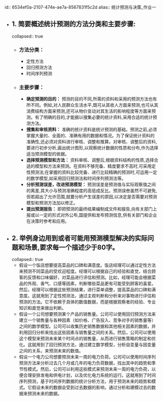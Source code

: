 id:: 6534ef0a-2107-474e-ae7a-8567831f5c2d
alias::  统计预测与决策_作业一

- ## 1. 简要概述统计预测的方法分类和主要步骤:
  collapsed:: true
	- ### 方法分类：
		- 定性方法
		- 回归预测方法
		- 时间序列预测
	- ### 主要步骤：
		- **确定预测的目的：** 预测的目的不同,所需的资料和采用的预测方法也有所不同。例如,对人民群众生活水平,既可从其收人方面来预测,也可从其消费结构方面来预测,还可从物价变动对其生活的影响程度等方面来预测。有了明确的目的,才能据以搜集必要的统计资料,采用合适的统计预测方法。
		- **搜集和审核资料：** 准确的统计资料是统计预测的基础。预测之前,必须掌握大量的、全面的、准确有用的数据和情况。为了保证统计资料的准确性,还必须对资料进行审核、调整和推算。对审核、调整后的资料,要进行初步分析,画出统计图形,以观察统计数据的性质和分布,作为选择适当预测模型的依据。
		- **选择预测模型和方法：** 资料审核、调整后,根据资料结构的性质,选择合适的模型和方法来预测。在资料不够完备、精度要求不高时,可采用定性预测法;在掌握的资料比较完备、进行比较精确的预测时,可运用一定的数学模型,如采用回归预测法和时间序列预测法等。
		- **分析预测误差，改进预测模型：** 预测误差是预测值与实际观察值之间的离差,其大小与预测准确程度的高低成反比。预测误叁虽然不可避免,但若超出了允许范围,就要分析产生误差的原因,以决定是否需要对预测模型和预测方法加以修正。
		- **提出预测报告：** 即把预测的最终结果编制成文件和报告,向有关部门上报或以一定的形式对外公布,国提供和发布预测信息,供有关部门和企业在决策时参考和应用。
- ## 2. 举例身边用到或者可能用预测模型解决的实际问题和场景,要求每一个描述少于80字。
  collapsed:: true
	- 假设一个饭店想要提高菜品的口碑和满意度。饭店经理可以通过定性方法来预测不同菜品的受欢迎程度。经理可以根据自己的经验和直觉，结合顾客的反馈和口味偏好，对菜品进行评估和预测。比如，经理可能会根据菜品的外观、香气、口感等因素，判断哪些菜品更有可能受到顾客的喜爱。然后，经理可以根据这些预测结果，进行菜单调整，提高菜品的口碑和满意度。这就用到了定性预测法，通过主观判断和分析来对事物进行评估和预测的方法。它不依赖于具体的数值数据，而是根据观察者的经验、专业知识和直觉来做出判断。
	- 假设一个公司想要预测某个产品的销售量。公司可以使用回归预测方法来建立一个销售量与各种因素（如价格、广告投入、竞争对手的销售量等）之间的数学模型。公司可以收集历史销售数据和其他相关因素的数据，并利用回归分析来找出这些因素与销售量之间的关系。然后，公司可以使用这个模型来预测未来某个时间点的销售量，从而进行销售策略的制定和优化。这就用到了回归预测方法，通过建立数学模型，分析自变量与因变量之间的关系，来预测未来的数值。
	- 假设一个电力公司想要预测未来一周的电力负荷。公司可以使用时间序列预测方法来分析过去几个月或几年的电力负荷数据，找出其中的趋势和季节性模式。然后，公司可以利用这些模式来预测未来一周的电力负荷，以便合理安排发电和供电计划，以及优化电力系统的运行。这就用到了时间序列预测，基于时间序列数据的统计分析方法，用于预测未来的趋势和模式。它假设未来的数据会受到过去数据的影响，通过分析和建模过去的数据来预测未来的数据。